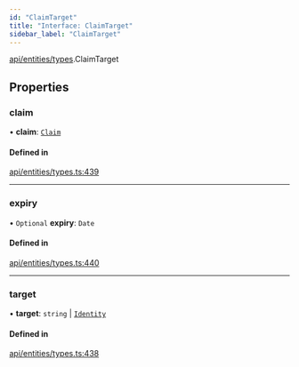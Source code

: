 ```yaml
---
id: "ClaimTarget"
title: "Interface: ClaimTarget"
sidebar_label: "ClaimTarget"
---
```


[api/entities/types](../../../../../modules/API/Entities/Types/Types.md).ClaimTarget

## Properties

### claim

• **claim**: [`Claim`](../../../../../modules/API/Entities/Types/Types.md#claim)

#### Defined in

[api/entities/types.ts:439](https://github.com/PolymeshAssociation/polymesh-sdk/blob/fbf6882d0/src/api/entities/types.ts#L439)

___

### expiry

• `Optional` **expiry**: `Date`

#### Defined in

[api/entities/types.ts:440](https://github.com/PolymeshAssociation/polymesh-sdk/blob/fbf6882d0/src/api/entities/types.ts#L440)

___

### target

• **target**: `string` \| [`Identity`](../../../../../classes/API/Entities/Identity/Identity.md)

#### Defined in

[api/entities/types.ts:438](https://github.com/PolymeshAssociation/polymesh-sdk/blob/fbf6882d0/src/api/entities/types.ts#L438)
